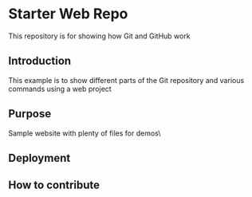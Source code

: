 # Starter Web Repo

This repository is for showing how Git and GitHub work

## Introduction

This example is to show different parts of the Git repository and various commands using a web project

## Purpose

Sample website with plenty of files for demos\

## Deployment

## How to contribute